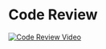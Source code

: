 # Code Review
[![Code Review Video](https://youtu.be/qOXmMAzpbtE)](https://youtu.be/qOXmMAzpbtE "SNHU Code Review")
